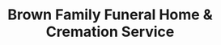 ---
title: "Brown Family Funeral Home & Cremation Service"
url: /coweta/brown-family-funeral-home-and-cremation-service/
shop: funeral directors
---